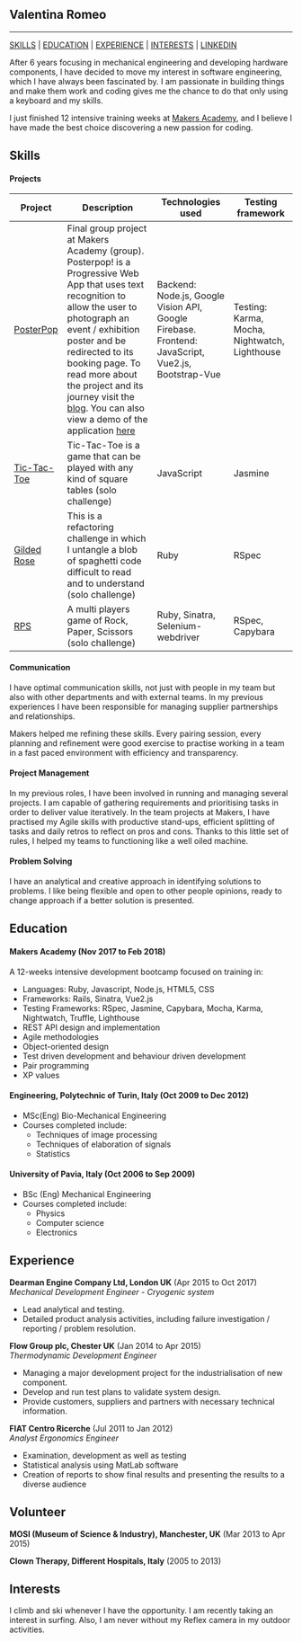 ## Valentina Romeo
--------------------------
[SKILLS](#skills) | [EDUCATION](#education) | [EXPERIENCE](#experience) | [INTERESTS](#interests) | [LINKEDIN](https://www.linkedin.com/in/valentina-romeo-35b30460/)

After 6 years focusing in mechanical engineering and developing hardware components, I have decided to move my interest in software engineering, which I have always been fascinated by. I am passionate in building things and make them work and coding gives me the chance to do that only using a keyboard and my skills.

I just finished 12 intensive training weeks at [Makers Academy](https://github.com/makersacademy), and I believe I have made the best choice discovering a new passion for coding.

## Skills

#### Projects

| Project | Description | Technologies used | Testing framework |
| ------ |  ------ |  ------ |  ------ |
| [PosterPop](https://github.com/Ciancion/posterpop) | Final group project at Makers Academy (group). Posterpop! is a Progressive Web App that uses text recognition to allow the user to photograph an event / exhibition poster and be redirected to its booking page. To read more about the project and its journey visit the [blog](https://medium.com/@team_processive). You can also view a demo of the application [here](https://www.youtube.com/watch?v=9GgNUaxrOFU) | Backend: Node.js, Google Vision API, Google Firebase. Frontend: JavaScript, Vue2.js, Bootstrap-Vue | Testing: Karma, Mocha, Nightwatch, Lighthouse |
|[Tic-Tac-Toe](https://github.com/Ciancion/tic-tac-toe) | Tic-Tac-Toe is a game that can be played with any kind of square tables (solo challenge) | JavaScript | Jasmine|
|[Gilded Rose](https://github.com/Ciancion/GildedRose-Refactoring-Ruby)| This is a refactoring challenge in which I untangle a blob of spaghetti code difficult to read and to understand (solo challenge)| Ruby | RSpec  
|[RPS](https://github.com/Ciancion/rps-challenge)| A multi players game of Rock, Paper, Scissors (solo challenge) | Ruby, Sinatra, Selenium-webdriver | RSpec, Capybara |


#### Communication

I have optimal communication skills, not just with people in my team but also with other departments and with external teams. In my previous experiences I have been responsible for managing supplier partnerships and relationships.

Makers helped me refining these skills. Every pairing session, every planning and refinement were good exercise to practise working in a team in a fast paced environment with efficiency and transparency.

#### Project Management

In my previous roles, I have been involved in running and managing several projects. I am capable of gathering requirements and prioritising tasks in order to deliver value iteratively.
In the team projects at Makers, I have practised my Agile skills with productive stand-ups, efficient splitting of tasks and daily retros to reflect on pros and cons. Thanks to this little set of rules, I helped my teams to functioning like a well oiled machine.

#### Problem Solving

I have an analytical and creative approach in identifying solutions to problems. I like being flexible and open to other people opinions, ready to change approach if a better solution is presented.

## Education

#### Makers Academy (Nov 2017 to Feb 2018)
A 12-weeks intensive development bootcamp focused on training in:

* Languages: Ruby, Javascript, Node.js, HTML5, CSS
* Frameworks: Rails, Sinatra, Vue2.js
* Testing Frameworks: RSpec, Jasmine, Capybara, Mocha, Karma, Nightwatch, Truffle, Lighthouse
* REST API design and implementation
* Agile methodologies
* Object-oriented design
* Test driven development and behaviour driven development
* Pair programming
* XP values


#### Engineering, Polytechnic of Turin, Italy (Oct 2009 to Dec 2012)
* MSc(Eng) Bio-Mechanical Engineering
* Courses completed include:
  * Techniques of image processing
  * Techniques of elaboration of signals
  * Statistics

#### University of Pavia, Italy (Oct 2006 to Sep 2009)

 * BSc (Eng) Mechanical Engineering
 * Courses completed include:
   * Physics
   * Computer science
   * Electronics

## Experience

**Dearman Engine Company Ltd, London UK** (Apr 2015 to Oct 2017)    
*Mechanical Development Engineer - Cryogenic system*  

* Lead analytical and testing.
* Detailed product analysis activities, including failure investigation / reporting / problem resolution.

**Flow Group plc, Chester UK** (Jan 2014 to Apr 2015)   
*Thermodynamic Development Engineer*

* Managing a major development project for the industrialisation of new component.
* Develop and run test plans to validate system design.
* Provide customers, suppliers and partners with necessary technical information.

**FIAT Centro Ricerche** (Jul 2011 to Jan 2012)   
*Analyst Ergonomics Engineer*

* Examination, development as well as testing
* Statistical analysis using MatLab software
* Creation of reports to show final results and presenting the results to a diverse audience

## Volunteer

**MOSI (Museum of Science & Industry), Manchester, UK** (Mar 2013 to Apr 2015)

**Clown Therapy, Different Hospitals, Italy** (2005 to 2013)

## Interests
I climb and ski whenever I have the opportunity. I am recently taking an interest in surfing. Also, I am never without my Reflex camera in my outdoor activities.

